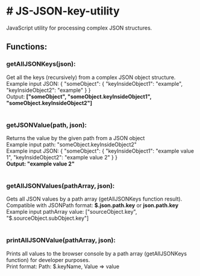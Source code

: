 <h1># JS-JSON-key-utility</h1>
<p>JavaScript utility for processing complex JSON structures.</p>

<h2>Functions:</h2>

<h3>getAllJSONKeys(json):</h3>
Get all the keys (recursively) from a complex JSON object structure.
 <br>
Example input JSON: 
{ 
     "someObject": { 
             "keyInsideObject1": "example", 
             "keyInsideObject2": "example" 
     }
}
<br>
Output:
<b>["someObject", "someObject.keyInsideObject1", "someObject.keyInsideObject2"]</b>
<br>
<br>
<h3>getJSONValue(path, json):</h3>
Returns the value by the given path from a JSON object
<br>
Example input path: "someObject.keyInsideObject2"
<br>
Example input JSON: 
{ 
     "someObject": { 
             "keyInsideObject1": "example value 1", 
             "keyInsideObject2": "example value 2" 
     } 
}
<br>
<b>Output: "example value 2"</b>
<br>
<br>
<h3>getAllJSONValues(pathArray, json):</h3>
Gets all JSON values by a path array (getAllJSONKeys function result).
Compatible with JSONPath format: <b>$.json.path.key</b> or <b>json.path.key</b>
<br>
Example input pathArray value: ["sourceObject.key", "$.sourceObject.subObject.key"]
<br>
<br>
<h3>printAllJSONValue(pathArray, json):</h3>
Prints all values to the browser console by a path array (getAllJSONKeys function) for developer purposes.
<br>
Print format:
Path: $.keyName, Value => value
<br>
<br>

